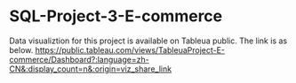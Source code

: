 # SQL-Project-3-E-commerce
Data visualiztion for this project is available on Tableua public.
The link is as below.
https://public.tableau.com/views/TableuaProject-E-commerce/Dashboard?:language=zh-CN&:display_count=n&:origin=viz_share_link
